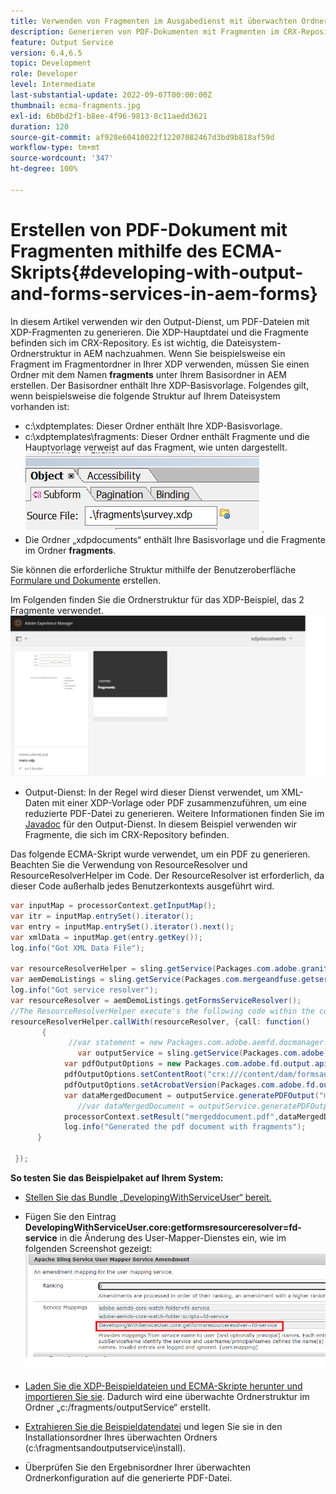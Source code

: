 ```yaml
---
title: Verwenden von Fragmenten im Ausgabedienst mit überwachten Ordnern
description: Generieren von PDF-Dokumenten mit Fragmenten im CRX-Repository
feature: Output Service
version: 6.4,6.5
topic: Development
role: Developer
level: Intermediate
last-substantial-update: 2022-09-07T00:00:00Z
thumbnail: ecma-fragments.jpg
exl-id: 6b0bd2f1-b8ee-4f96-9813-8c11aedd3621
duration: 120
source-git-commit: af928e60410022f12207082467d3bd9b818af59d
workflow-type: tm+mt
source-wordcount: '347'
ht-degree: 100%

---
```


# Erstellen von PDF-Dokument mit Fragmenten mithilfe des ECMA-Skripts{#developing-with-output-and-forms-services-in-aem-forms}


In diesem Artikel verwenden wir den Output-Dienst, um PDF-Dateien mit XDP-Fragmenten zu generieren. Die XDP-Hauptdatei und die Fragmente befinden sich im CRX-Repository. Es ist wichtig, die Dateisystem-Ordnerstruktur in AEM nachzuahmen. Wenn Sie beispielsweise ein Fragment im Fragmentordner in Ihrer XDP verwenden, müssen Sie einen Ordner mit dem Namen **fragments** unter Ihrem Basisordner in AEM erstellen. Der Basisordner enthält Ihre XDP-Basisvorlage. Folgendes gilt, wenn beispielsweise die folgende Struktur auf Ihrem Dateisystem vorhanden ist:
* c:\xdptemplates: Dieser Ordner enthält Ihre XDP-Basisvorlage.
* c:\xdptemplates\fragments: Dieser Ordner enthält Fragmente und die Hauptvorlage verweist auf das Fragment, wie unten dargestellt.
  ![Fragment-XDP](assets/survey-fragment.png).
* Die Ordner „xdpdocuments“ enthält Ihre Basisvorlage und die Fragmente im Ordner **fragments**.

Sie können die erforderliche Struktur mithilfe der Benutzeroberfläche [Formulare und Dokumente](http://localhost:4502/aem/forms.html/content/dam/formsanddocuments) erstellen.

Im Folgenden finden Sie die Ordnerstruktur für das XDP-Beispiel, das 2 Fragmente verwendet.
![Formulare und Documente](assets/fragment-folder-structure-ui.png)


* Output-Dienst: In der Regel wird dieser Dienst verwendet, um XML-Daten mit einer XDP-Vorlage oder PDF zusammenzuführen, um eine reduzierte PDF-Datei zu generieren. Weitere Informationen finden Sie im [Javadoc](https://helpx.adobe.com/de/experience-manager/6-5/forms/javadocs/index.html?com/adobe/fd/output/api/OutputService.html) für den Output-Dienst. In diesem Beispiel verwenden wir Fragmente, die sich im CRX-Repository befinden.


Das folgende ECMA-Skript wurde verwendet, um ein PDF zu generieren. Beachten Sie die Verwendung von ResourceResolver und ResourceResolverHelper im Code. Der ResourceResolver ist erforderlich, da dieser Code außerhalb jedes Benutzerkontexts ausgeführt wird.

```java
var inputMap = processorContext.getInputMap();
var itr = inputMap.entrySet().iterator();
var entry = inputMap.entrySet().iterator().next();
var xmlData = inputMap.get(entry.getKey());
log.info("Got XML Data File");

var resourceResolverHelper = sling.getService(Packages.com.adobe.granite.resourceresolverhelper.ResourceResolverHelper);
var aemDemoListings = sling.getService(Packages.com.mergeandfuse.getserviceuserresolver.GetResolver);
log.info("Got service resolver");
var resourceResolver = aemDemoListings.getFormsServiceResolver();
//The ResourceResolverHelper execute's the following code within the context of the resourceResolver 
resourceResolverHelper.callWith(resourceResolver, {call: function()
       {
             //var statement = new Packages.com.adobe.aemfd.docmanager.Document("/content/dam/formsanddocuments/xdpdocuments/main.xdp",resourceResolver);
               var outputService = sling.getService(Packages.com.adobe.fd.output.api.OutputService);
            var pdfOutputOptions = new Packages.com.adobe.fd.output.api.PDFOutputOptions();
            pdfOutputOptions.setContentRoot("crx:///content/dam/formsanddocuments/xdpdocuments");
            pdfOutputOptions.setAcrobatVersion(Packages.com.adobe.fd.output.api.AcrobatVersion.Acrobat_11);
            var dataMergedDocument = outputService.generatePDFOutput("main.xdp",xmlData,pdfOutputOptions);
               //var dataMergedDocument = outputService.generatePDFOutput(statement,xmlData,pdfOutputOptions);
            processorContext.setResult("mergeddocument.pdf",dataMergedDocument);
            log.info("Generated the pdf document with fragments");
      }

 });
```

**So testen Sie das Beispielpaket auf Ihrem System:**
* [Stellen Sie das Bundle „DevelopingWithServiceUser“ bereit.](assets/DevelopingWithServiceUser.jar)
* Fügen Sie den Eintrag **DevelopingWithServiceUser.core:getformsresourceresolver=fd-service** in die Änderung des User-Mapper-Dienstes ein, wie im folgenden Screenshot gezeigt:
  ![Änderung des User-Mappers](assets/user-mapper-service-amendment.png)
* [Laden Sie die XDP-Beispieldateien und ECMA-Skripte herunter und importieren Sie sie](assets/watched-folder-fragments-ecma.zip).
Dadurch wird eine überwachte Ordnerstruktur im Ordner „c:/fragments/outputService“ erstellt.

* [Extrahieren Sie die Beispieldatendatei](assets/usingFragmentsSampleData.zip) und legen Sie sie in den Installationsordner Ihres überwachten Ordners (c:\fragmentsandoutputservice\install).

* Überprüfen Sie den Ergebnisordner Ihrer überwachten Ordnerkonfiguration auf die generierte PDF-Datei.
